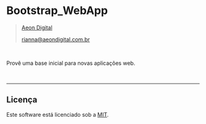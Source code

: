 Bootstrap_WebApp
=================

> [Aeon Digital](http://www.aeondigital.com.br)
>
> rianna@aeondigital.com.br

&nbsp;

Provê uma base inicial para novas aplicações web.


&nbsp;
&nbsp;


_______________________________________________________________________________

## Licença

Este software está licenciado sob a [MIT](LICENSE).